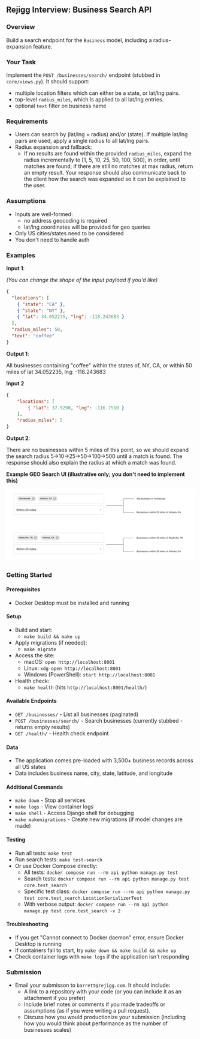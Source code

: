 ## Rejigg Interview: Business Search API

### Overview
Build a search endpoint for the `Business` model, including a radius-expansion feature.

### Your Task
Implement the `POST /businesses/search/` endpoint (stubbed in `core/views.py`). It should support:
- multiple location filters which can either be a state, or lat/lng pairs.
- top-level `radius_miles`, which is applied to all lat/lng entries.
- optional `text` filter on business name

### Requirements

- Users can search by (lat/lng + radius) and/or (state). If multiple lat/lng pairs are used, apply a single radius to all lat/lng pairs.
- Radius expansion and fallback:
  - If no results are found within the provided `radius_miles`, expand the radius incrementally to [1, 5, 10, 25, 50, 100, 500], in order, until matches are found; if there are still no matches at max radius, return an empty result.  Your response should also communicate back to the client how the search was expanded so it can be explained to the user.

### Assumptions
- Inputs are well-formed:
  - no address geocoding is required
  - lat/lng coordinates will be provided for geo queries
- Only US cities/states need to be considered
- You don't need to handle auth

### Examples

**Input 1**:

_(You can change the shape of the input payload if you'd like)_

```json
{
  "locations": [
    { "state": "CA" },
    { "state": "NY" },
    { "lat": 34.052235, "lng": -118.243683 }
  ],
  "radius_miles": 50,
  "text": "coffee"
}
```

**Output 1**:

All businesses containing "coffee" within the states of, NY, CA, or within 50 miles of lat 34.052235, lng: -118.243683

**Input 2**

```json
{
    "locations": [
        { "lat": 37.9290, "lng": -116.7510 }
    ],
    "radius_miles": 5
}
```

**Output 2**:

There are no businesses within 5 miles of this point, so we should expand the search radius 5->10->25->50->100->500 until a match is found.  The response should also explain the radius at which a match was found.


**Example GEO Search UI (illustrative only; you don't need to implement this)**

![GEO search UI example](example_ui.png)

### Getting Started

#### Prerequisites
- Docker Desktop must be installed and running

#### Setup
- Build and start:
  - `make build && make up`
- Apply migrations (if needed):
  - `make migrate`
- Access the site:
  - macOS: `open http://localhost:8001`
  - Linux: `xdg-open http://localhost:8001`
  - Windows (PowerShell): `start http://localhost:8001`
- Health check:
  - `make health` (hits `http://localhost:8001/health/`)

#### Available Endpoints
- `GET /businesses/` - List all businesses (paginated)
- `POST /businesses/search/` - Search businesses (currently stubbed - returns empty results)
- `GET /health/` - Health check endpoint

#### Data
- The application comes pre-loaded with 3,500+ business records across all US states
- Data includes business name, city, state, latitude, and longitude

#### Additional Commands
- `make down` - Stop all services
- `make logs` - View container logs
- `make shell` - Access Django shell for debugging
- `make makemigrations` - Create new migrations (if model changes are made)

#### Testing
- Run all tests: `make test`
- Run search tests: `make test-search`
- Or use Docker Compose directly:
  - All tests: `docker compose run --rm api python manage.py test`
  - Search tests: `docker compose run --rm api python manage.py test core.test_search`
  - Specific test class: `docker compose run --rm api python manage.py test core.test_search.LocationSerializerTest`
  - With verbose output: `docker compose run --rm api python manage.py test core.test_search -v 2`

#### Troubleshooting
- If you get "Cannot connect to Docker daemon" error, ensure Docker Desktop is running
- If containers fail to start, try `make down && make build && make up`
- Check container logs with `make logs` if the application isn't responding

### Submission

- Email your submisson to `barrett@rejigg.com`.  It should include:
  - A link to a repository with your code (or you can include it as an attachment if you prefer)
  - Include brief notes or comments if you made tradeoffs or assumptions (as if you were writing a pull request).
  - Discuss how you would productionize your submission (including how you would think about performance as the number of businesses scales)
